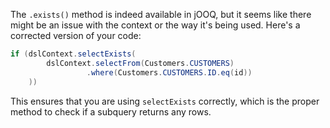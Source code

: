 The `.exists()` method is indeed available in jOOQ, but it seems like there might be an issue with the context or the way it's being used. Here's a corrected version of your code:

```java
if (dslContext.selectExists(
        dslContext.selectFrom(Customers.CUSTOMERS)
                 .where(Customers.CUSTOMERS.ID.eq(id))
    ))
```

This ensures that you are using `selectExists` correctly, which is the proper method to check if a subquery returns any rows.